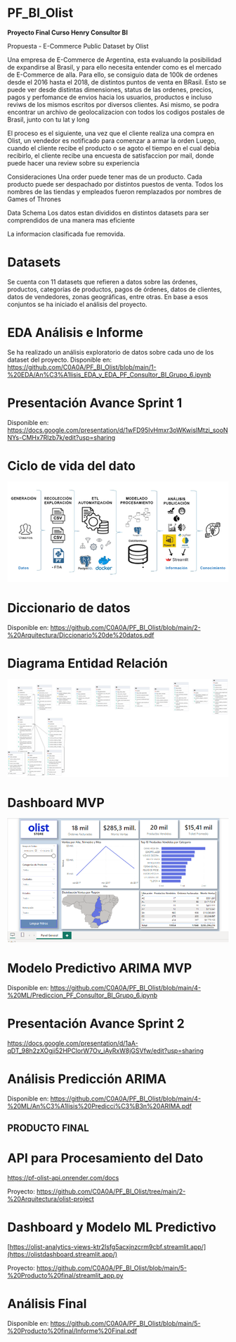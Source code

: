 # PF_BI_Olist

**Proyecto Final Curso Henry Consultor BI**

Propuesta - E-Commerce Public Dataset by Olist

Una empresa de E-Commerce de Argentina, esta evaluando la posibilidad de expandirse al Brasil, y para ello necesita entender como es el mercado de E-Commerce de alla. Para ello, se consiguio data de 100k de ordenes desde el 2016 hasta el 2018, de distintos puntos de venta en BRasil. Esto se puede ver desde distintas dimensiones, status de las ordenes, precios, pagos y perfomance de envios hacia los usuarios, productos e incluso reviws de los mismos escritos por diversos clientes. Asi mismo, se podra encontrar un archivo de geolocalizacion con todos los codigos postales de Brasil, junto con tu lat y long

El proceso es el siguiente, una vez que el cliente realiza una compra en Olist, un vendedor es notificado para comenzar a armar la orden Luego, cuando el cliente recibe el producto o se agoto el tiempo en el cual debia recibirlo, el cliente recibe una encuesta de satisfaccion por mail, donde puede hacer una review sobre su experiencia

Consideraciones Una order puede tener mas de un producto. Cada producto puede ser despachado por distintos puestos de venta. Todos los nombres de las tiendas y empleados fueron remplazados por nombres de Games of Thrones

Data Schema Los datos estan divididos en distintos datasets para ser comprendidos de una manera mas eficiente

La informacion clasificada fue removida.

# Datasets

Se cuenta con 11 datasets que refieren a datos sobre las órdenes, productos, categorías de productos, pagos de órdenes, datos de clientes, datos de vendedores, zonas geográficas, entre otras. En base a esos conjuntos se ha iniciado el análisis del proyecto.

# EDA Análisis e Informe

Se ha realizado un análisis exploratorio de datos sobre cada uno de los dataset del proyecto. Disponible en: https://github.com/C0A0A/PF_BI_Olist/blob/main/1-%20EDA/An%C3%A1lisis_EDA_y_EDA_PF_Consultor_BI_Grupo_6.ipynb

# Presentación Avance Sprint 1

Disponible en: https://docs.google.com/presentation/d/1wFD95IvHmxr3oWKwislMtzi_sooNNYs-CMHx7Rlzb7k/edit?usp=sharing

# Ciclo de vida del dato

![ciclo-vida-dato.png](https://github.com/C0A0A/PF_BI_Olist/blob/main/2-%20Arquitectura/ciclo-vida-dato.png)

# Diccionario de datos

Disponible en: https://github.com/C0A0A/PF_BI_Olist/blob/main/2-%20Arquitectura/Diccionario%20de%20datos.pdf

# Diagrama Entidad Relación

![DER-final.png](https://github.com/C0A0A/PF_BI_Olist/blob/main/2-%20Arquitectura/DER-final.png)

# Dashboard MVP

![Dashboarb-MVP.png](https://github.com/C0A0A/PF_BI_Olist/blob/main/3-%20Analitycs/Dashboarb-MVP.png)

# Modelo Predictivo ARIMA MVP

Disponible en: https://github.com/C0A0A/PF_BI_Olist/blob/main/4-%20ML/Prediccion_PF_Consultor_BI_Grupo_6.ipynb

# Presentación Avance Sprint 2

https://docs.google.com/presentation/d/1aA-qDT_98h2zXOgji52HPClorW7Ov_iAyRxW8jGSVfw/edit?usp=sharing

# Análisis Predicción ARIMA

Disponible en: https://github.com/C0A0A/PF_BI_Olist/blob/main/4-%20ML/An%C3%A1lisis%20Predicci%C3%B3n%20ARIMA.pdf

## PRODUCTO FINAL

# API para Procesamiento del Dato

https://pf-olist-api.onrender.com/docs

Proyecto: https://github.com/C0A0A/PF_BI_Olist/tree/main/2-%20Arquitectura/olist-project

# Dashboard y Modelo ML Predictivo

[https://olist-analytics-views-ktr2lsfg5acxjnzcrm9cbf.streamlit.app/](https://olistdashboard.streamlit.app/)

Proyecto: https://github.com/C0A0A/PF_BI_Olist/blob/main/5-%20Producto%20final/streamlit_app.py

# Análisis Final

Disponible en: https://github.com/C0A0A/PF_BI_Olist/blob/main/5-%20Producto%20final/Informe%20Final.pdf
